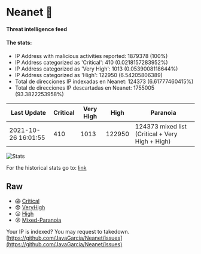 # Neanet :hocho:
#### Threat intelligence feed
#### The stats:

- IP Address with malicious activities reported: 1879378 (100%)
- IP Address categorized as 'Critical':  410 (0.0218157283952%)
- IP Address categorized as 'Very High':  1013 (0.0539008118644%)
- IP Address categorized as 'High':  122950 (6.54205806389)
- Total de direcciones IP indexadas en Neanet:  124373 (6.61777460415%)
- Total de direcciones IP descartadas en Neanet:  1755005 (93.3822253958%)

| Last Update | Critical | Very High | High | Paranoia |
| --- | --- | --- | --- | --- |
| 2021-10-26 16:01:55 | 410 | 1013 | 122950 | 124373 mixed list (Critical + Very High + High)|

![Stats](https://docs.google.com/spreadsheets/d/e/2PACX-1vSnaNMIXVabIpDJjufMlzH7poXnshF3mgd8Is1g9ytUEzVsP5my4Trn8f-xkoLLQ38xpL3HtmUexLo6/pubchart?oid=501124687&format=image)

For the historical stats go to: [link](/stats.csv)
## Raw
- :scream: [Critical](https://raw.githubusercontent.com/JavaGarcia/Neanet/master/blacklists/neanet_critical.txt)
- :fearful: [VeryHigh](https://raw.githubusercontent.com/JavaGarcia/Neanet/master/blacklists/neanet_veryHigh.txtt)
- :frowning: [High](https://raw.githubusercontent.com/JavaGarcia/Neanet/master/blacklists/neanet_high.txt)
- :dizzy_face: [Mixed-Paranoia](https://raw.githubusercontent.com/JavaGarcia/Neanet/master/blacklists/neanet_all.txt)


Your IP is indexed? You may request to takedown. [https://github.com/JavaGarcia/Neanet/issues](https://github.com/JavaGarcia/Neanet/issues)




































































































































































































































































































































































































































































































































































































































































































































































































































































































































































































































































































































































































































































































































































































































































































































































































































































































































































































































































































































































































































































































































































































































































































































































































































































































































































































































































































































































































































































































































































































































































































































































































































































































































































































































































































































































































































































































































































































































































































































































































































































































































































































































































































































































































































































































































































































































































































































































































































































































































































































































































































































































































































































































































































































































































































































































































































































































































































































































































































































































































































































































































































































































































































































































































































































































































































































































































































































































































































































































































































































































































































































































































































































































































































































































































































































































































































































































































































































































































































































































































































































































































































































































































































































































































































































































































































































































































































































































































































































































































































































































































































































































































































































































































































































































































































































































































































































































































































































































































































